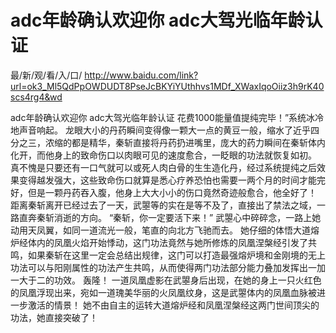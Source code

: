 # adc年龄确认欢迎你 adc大驾光临年龄认证

最/新/观/看/入/口/ http://www.baidu.com/link?url=ok3_Ml5QdPpOWDUDT8PseJcBKYiYUthhvs1MDf_XWaxIqoOiiz3h9rK40scs4rg4&wd

adc年龄确认欢迎你 adc大驾光临年龄认证
花费1000能量值提纯完毕！”系统冰冷地声音响起。
    龙眼大小的丹药瞬间变得像一颗大一点的黄豆一般，缩水了近乎四分之三，浓缩的都是精华，秦斩直接将丹药扔进嘴里，庞大的药力瞬间在秦斩体内化开，而他身上的致命伤口以肉眼可见的速度愈合，一眨眼的功法就恢复如初。
    真不愧是只要还有一口气就可以或死人肉白骨的生生造化丹，经过系统提纯之后效果变得越发强大，这些致命伤口就算是悉心疗养恐怕也需要一两个月的时间才能完好，但是一颗丹药吞入腹，他身上大大小小的伤口竟然奇迹般愈合，他全好了！
    距离秦斩离开已经过去了一天，武曌等的实在是等不及了，直接出了禁法之域，一路直奔秦斩消逝的方向。
    “秦斩，你一定要活下来！”
    武曌心中碎碎念，一路上她动用天凤翼，如同一道流光一般，笔直的向北方飞驰而去。
    她仔细的体悟大道熔炉经体内的凤凰火焰开始悸动，这门功法竟然与她所修炼的凤凰涅槃经引发了共鸣，如果秦斩在这里一定会总结出规律，这门可以打造最强熔炉境和金刚境的无上功法可以与阳刚属性的功法产生共鸣，从而使得两门功法部分能力叠加发挥出一加一大于二的功效。
    轰隆！
    一道凤凰虚影在武曌身后出现，在她的身上一只火红色的凤凰浮现出来，宛如一道瑰美华丽的火凤凰纹身，这是武曌体内的凤凰血脉被进一步激活的情景！
    她不由自主的运转大道熔炉经和凤凰涅槃经这两门世间顶尖的功法，她直接突破了！
